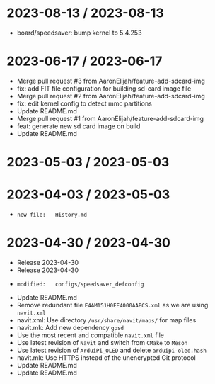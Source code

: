
2023-08-13 / 2023-08-13
=======================

  * board/speedsaver: bump kernel to 5.4.253

2023-06-17 / 2023-06-17
=======================

  * Merge pull request #3 from AaronElijah/feature-add-sdcard-img
  * fix: add FIT file configuration for building sd-card image file
  * Merge pull request #2 from AaronElijah/feature-add-sdcard-img
  * fix: edit kernel config to detect mmc partitions
  * Update README.md
  * Merge pull request #1 from AaronElijah/feature-add-sdcard-img
  * feat: generate new sd card image on build
  * Update README.md

2023-05-03 / 2023-05-03
=======================



2023-04-03 / 2023-05-03
=======================

  * 	new file:   History.md

2023-04-30 / 2023-04-30
=======================

  * Release 2023-04-30
  * Release 2023-04-30
  * 	modified:   configs/speedsaver_defconfig
  * Update README.md
  * Remove redundant file `E4AM151H0EE4000AABCS.xml` as we are using `navit.xml`
  * navit.xml: Use directory `/usr/share/navit/maps/` for map files
  * navit.mk: Add new dependency `gpsd`
  * Use the most recent and compatible `navit.xml` file
  * Use latest revision of `Navit` and switch from `CMake` to `Meson`
  * Use latest revision of `ArduiPi_OLED` and delete `arduipi-oled.hash`
  * navit.mk: Use HTTPS instead of the unencrypted Git protocol
  * Update README.md
  * Update README.md
